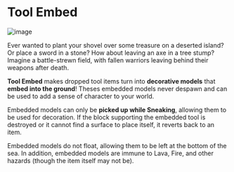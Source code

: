 # Tool Embed

![image](https://user-images.githubusercontent.com/11655960/230741901-b82b5fb6-5888-4cd6-8820-b3925705554a.png)

Ever wanted to plant your shovel over some treasure on a deserted island? Or place a sword in a stone? How about leaving an axe in a tree stump? Imagine a battle-strewn field, with fallen warriors leaving behind their weapons after death.

**Tool Embed** makes dropped tool items turn into **decorative models** that **embed into the ground**! Theses embedded models never despawn and can be used to add a sense of character to your world.

Embedded models can only be **picked up while Sneaking**, allowing them to be used for decoration. If the block supporting the embedded tool is destroyed or it cannot find a surface to place itself, it reverts back to an item.

Embedded models do not float, allowing them to be left at the bottom of the sea. In addition, embedded models are immune to Lava, Fire, and other hazards (though the item itself may not be).
